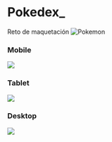 # Pokedex_
Reto de maquetación ![Pokemon](https://dejuata.github.io/Pokedex_/)

### Mobile
![](https://res.cloudinary.com/dnat0jmou/image/upload/v1641585063/mobile_yd4cvc.png)

### Tablet
![](https://res.cloudinary.com/dnat0jmou/image/upload/v1641585083/tablet_lvntma.png)

### Desktop
![](https://res.cloudinary.com/dnat0jmou/image/upload/v1641585089/desktop_ivkabc.png)

